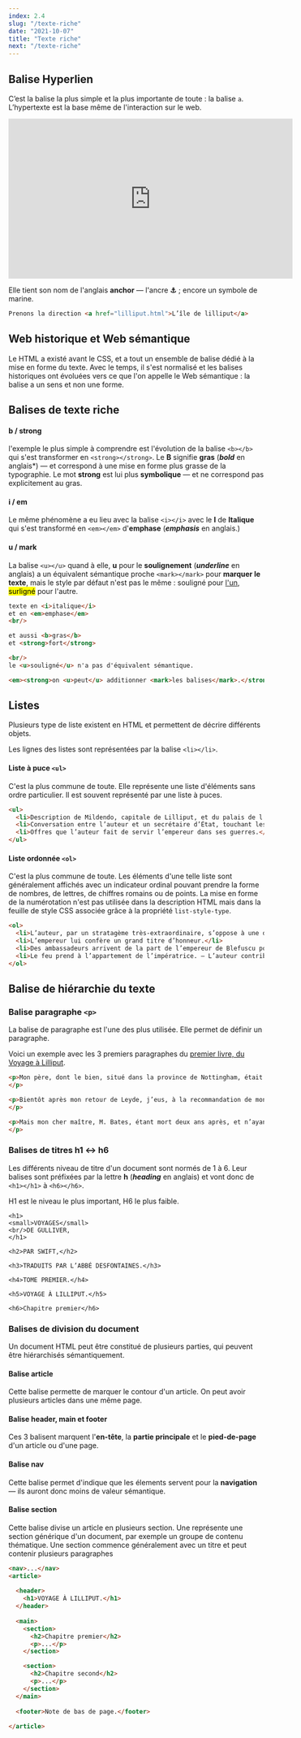 ```yaml
---
index: 2.4
slug: "/texte-riche"
date: "2021-10-07"
title: "Texte riche"
next: "/texte-riche"
---
```


## Balise Hyperlien

C’est la balise la plus simple et la plus importante de toute : la balise `a`. L’hypertexte est la base même de l'interaction sur le web. 

<iframe width="560" height="315" src="https://www.youtube.com/embed/hUHsmnWmI3k" title="YouTube video player" frameborder="0" allow="accelerometer; autoplay; clipboard-write; encrypted-media; gyroscope; picture-in-picture" allowfullscreen></iframe>

Elle tient son nom de l'anglais **anchor** — l'ancre **⚓︎** ; encore un symbole de marine.

```html
Prenons la direction <a href="lilliput.html">L’île de lilliput</a>
```



## Web historique et Web sémantique

Le HTML a existé avant le CSS, et a tout un ensemble de balise dédié à la mise en forme du texte. Avec le temps, il s'est normalisé et les balises historiques ont évoluées vers ce que l'on appelle le Web sémantique : la balise a un sens et non une forme.

## Balises de texte riche

#### b / strong

l'exemple le plus simple à comprendre est l'évolution de la balise `<b></b>` qui s'est transformer en `<strong></strong>`. Le **B** signifie **gras** (***bold*** en anglais*) — et correspond à une mise en forme plus grasse de la typographie. Le mot **strong** est lui plus **symbolique** — et ne correspond pas explicitement au gras. 

#### i / em

Le même phénomène a eu lieu avec la balise `<i></i>` avec le **I** de **Italique** qui s'est transformé en `<em></em>` d'**emphase** (***emphasis*** en anglais.)

#### u / mark

 La balise `<u></u>` quand à elle, **u** pour le **soulignement** (***underline*** en anglais) a un équivalent sémantique proche `<mark></mark>` pour **marquer le texte**, mais le style par défaut n'est pas le même :  souligné pour <u>l'un</u>, <mark>surligné</mark> pour l'autre. 

```html
texte en <i>italique</i>
et en <em>emphase</em>
<br/>

et aussi <b>gras</b>
et <strong>fort</strong>

<br/>
le <u>souligné</u> n'a pas d'équivalent sémantique. 

<em><strong>on <u>peut</u> additionner <mark>les balises</mark>.</strong></em> 

```

## Listes

Plusieurs type de liste existent en HTML et permettent de décrire différents objets. 

Les lignes des listes sont représentées par la balise `<li></li>`.

#### Liste à puce `<ul>`

C'est la plus commune de toute. Elle représente une liste d'éléments sans ordre particulier. Il est souvent représenté par une liste à puces. 

```html
<ul>
  <li>Description de Mildendo, capitale de Lilliput, et du palais de l’empereur.</li>
  <li>Conversation entre l’auteur et un secrétaire d’État, touchant les affaires de l’empire.</li>
  <li>Offres que l’auteur fait de servir l’empereur dans ses guerres.</li>
</ul>
```

#### Liste ordonnée `<ol>`

C'est la plus commune de toute. Les éléments d'une telle liste sont généralement affichés avec un indicateur ordinal pouvant prendre la forme de nombres, de lettres, de chiffres romains ou de points. La mise en forme de la numérotation n'est pas utilisée dans la description HTML mais dans la feuille de style CSS associée grâce à la propriété `list-style-type`.

```html
<ol>
  <li>L’auteur, par un stratagème très-extraordinaire, s’oppose à une descente des ennemis.</li>
  <li>L’empereur lui confère un grand titre d’honneur.</li>
  <li>Des ambassadeurs arrivent de la part de l’empereur de Blefuscu pour demander la paix.</li>
  <li>Le feu prend à l’appartement de l’impératrice. — L’auteur contribue beaucoup à éteindre l’incendie.</li>
</ol>
```

## Balise de hiérarchie du texte

### Balise paragraphe `<p>`

La balise de paragraphe est l'une des plus utilisée. Elle permet de définir un paragraphe.

Voici un exemple avec les 3 premiers paragraphes du [premier livre, du Voyage à Lilliput](https://fr.wikisource.org/wiki/Les_Voyages_de_Gulliver/Voyage_à_Lilliput/I). 

```html
<p>Mon père, dont le bien, situé dans la province de Nottingham, était médiocre, avait cinq fils : j’étais le troisième, et il m’envoya au collège d’Emmanuel, à Cambridge, à l’âge de quatorze ans. J’y demeurai trois années, que j’employai utilement. Mais la dépense de mon entretien au collège était trop grande, on me mit en apprentissage sous M. Jacques Bates, fameux chirurgien à Londres, chez qui je demeurai quatre ans. Mon père m’envoyant de temps en temps quelques petites sommes d’argent, je les employai à apprendre le pilotage et les autres parties des mathématiques les plus nécessaires à ceux qui forment le dessein de voyager sur mer, ce que je prévoyais être ma destinée. Ayant quitté M. Bates, je retournai chez mon père ; et, tant de lui que de mon oncle Jean et de quelques autres parents, je tirai la somme de quarante livres sterling par an pour me soutenir à Leyde. Je m’y rendis et m’y appliquai à l’étude de la médecine pendant deux ans et sept mois, persuadé qu’elle me serait un jour très utile dans mes voyages.
</p>

<p>Bientôt après mon retour de Leyde, j’eus, à la recommandation de mon bon maître M. Bates, l’emploi de chirurgien sur <i>l’Hirondelle</i>, où je restai trois ans et demi, sous le capitaine Abraham Panell, commandant. Je fis pendant ce temps-là des voyages au Levant et ailleurs. À mon retour, je résolus de m’établir à Londres. M. Bates m’encouragea à prendre ce parti, et me recommanda à ses malades. Je louai un appartement dans un petit hôtel situé dans le quartier appelé Old-Jewry&nbsp;; et bientôt après j’épousai mademoiselle Marie Burton, seconde fille de M. Édouard Burton, marchand dans la rue de Newgate, laquelle m’apporta quatre cents livres sterling en mariage.
</p>

<p>Mais mon cher maître, M. Bates, étant mort deux ans après, et n’ayant plus de protecteur, ma pratique commença à diminuer. Ma conscience ne me permettait pas d’imiter la conduite de la plupart des chirurgiens, dont la science est trop semblable à celle des procureurs&nbsp;: c’est pourquoi, après avoir consulté ma femme et quelques autres de mes intimes amis, je pris la résolution de faire encore un voyage de mer. Je fus chirurgien successivement dans deux vaisseaux&nbsp;; et plusieurs autres voyages que je fis, pendant six ans, aux Indes orientales et occidentales, augmentèrent un peu ma petite fortune. J’employais mon loisir à lire les meilleurs auteurs anciens et modernes, étant toujours fourni d’un certain nombre de livres&nbsp;; et, quand je me trouvais à terre, je ne négligeais pas de remarquer les mœurs et les coutumes des peuples, et d’apprendre en même temps la langue du pays&nbsp;; ce qui me coûtait peu, ayant la mémoire très-bonne.
</p>
```

### Balises de titres h1 ↔︎ h6

Les différents niveau de titre d'un document sont normés de 1 à 6. Leur balises sont préfixées par la lettre **h** (***heading*** en anglais) et vont donc de `<h1></h1>` à `<h6></h6>`.

H1 est le niveau le plus important, H6 le plus faible. 

```
<h1>
<small>VOYAGES</small> 
<br/>DE GULLIVER,
</h1>

<h2>PAR SWIFT,</h2>

<h3>TRADUITS PAR L’ABBÉ DESFONTAINES.</h3>

<h4>TOME PREMIER.</h4>

<h5>VOYAGE À LILLIPUT.</h5>

<h6>Chapitre premier</h6>
```

### Balises de division du document

Un document HTML peut être constitué de plusieurs parties, qui peuvent être hiérarchisés sémantiquement.

#### Balise article

Cette balise permette de marquer le contour d'un article. 
On peut avoir plusieurs articles dans une même page. 

#### Balise header, main et footer

Ces 3 balisent marquent l'**en-tête**, la **partie principale** et le **pied-de-page** d'un article ou d'une page.

#### Balise nav

Cette balise permet d'indique que les élements servent pour la **navigation** — ils auront donc moins de valeur sémantique. 

#### Balise section

Cette balise divise un article en plusieurs section. Une représente une section générique d'un document, par exemple un groupe de contenu thématique. Une section commence généralement avec un titre et peut contenir plusieurs paragraphes

```html
<nav>...</nav>
<article>
  
  <header>
  	<h1>VOYAGE À LILLIPUT.</h1>
  </header>
  
  <main>
    <section>
      <h2>Chapitre premier</h2>
      <p>...</p>
    </section>

    <section>
      <h2>Chapitre second</h2>
      <p>...</p>
    </section>
  </main>
  
  <footer>Note de bas de page.</footer>
  
</article>
```

 

